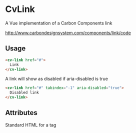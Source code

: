 # CvLink

A Vue implementation of a Carbon Components link

http://www.carbondesignsystem.com/components/link/code

## Usage

```html
<cv-link href="#">
  Link
</cv-link>
```

A link will show as disabled if aria-disabled is true

```html
<cv-link href="#" tabindex="-1" aria-disabled="true">
  Disabled link
</cv-link>
```

## Attributes

Standard HTML for a <a> tag
